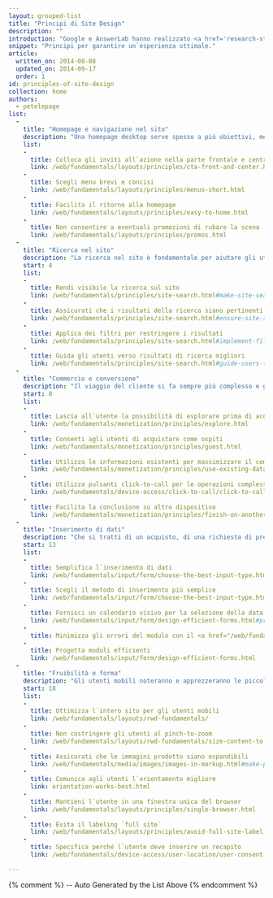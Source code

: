 ```yaml
---
layout: grouped-list
title: "Principi di Site Design"
description: ""
introduction: "Google e AnswerLab hanno realizzato <a href='research-study.html'>uno studio approfondito</a> esaminando il modo in cui un campione variegato di utenti interagiva con un gruppo diversificato di siti mobili. L`obiettivo era quello di rispondere alla domanda: che cosa rende un sito un sito ben fatto?"
snippet: "Principi per garantire un`esperienza ottimale."
article:
  written_on: 2014-08-08
  updated_on: 2014-09-17
  order: 1
id: principles-of-site-design
collection: home
authors:
  - petelepage
list:
  -
    title: "Homepage e navigazione nel sito"
    description: "Una homepage desktop serve spesso a più obiettivi, mentre la homepage mobile  è finalizzata soprattutto a connettere gli utenti ai contenuti che stanno cercando."
    list:
    -
      title: Colloca gli inviti all`azione nella parte frontale e centrale
      link: /web/fundamentals/layouts/principles/cta-front-and-center.html
    -
      title: Scegli menu brevi e concisi
      link: /web/fundamentals/layouts/principles/menus-short.html
    -
      title: Facilita il ritorno alla homepage
      link: /web/fundamentals/layouts/principles/easy-to-home.html
    -
      title: Non consentire a eventuali promozioni di rubare la scena
      link: /web/fundamentals/layouts/principles/promos.html 
  -
    title: "Ricerca nel sito"
    description: "La ricerca nel sito è fondamentale per aiutare gli utenti mobili a trovare rapidamente quello che stanno cercando."
    start: 4
    list:
    -
      title: Rendi visibile la ricerca sul sito
      link: /web/fundamentals/principles/site-search.html#make-site-search-visible
    -
      title: Assicurati che i risultati della ricerca siano pertinenti
      link: /web/fundamentals/principles/site-search.html#ensure-site-search-results-are-relevant
    -
      title: Applica dei filtri per restringere i risultati
      link: /web/fundamentals/principles/site-search.html#implement-filters-to-narrow-results
    -
      title: Guida gli utenti verso risultati di ricerca migliori
      link: /web/fundamentals/principles/site-search.html#guide-users-to-better-site-search-results
  -
    title: "Commercio e conversione"
    description: "Il viaggio del cliente si fa sempre più complesso e gli utenti si aspettano che si adatti alle loro esigenze."
    start: 8
    list:
    -
      title: Lascia all`utente la possibilità di esplorare prima di acquistare
      link: /web/fundamentals/monetization/principles/explore.html
    -
      title: Consenti agli utenti di acquistare come ospiti
      link: /web/fundamentals/monetization/principles/guest.html
    -
      title: Utilizza le informazioni esistenti per massimizzare il comfort
      link: /web/fundamentals/monetization/principles/use-existing-data.html
    - 
      title: Utilizza pulsanti click-to-call per le operazioni complesse
      link: /web/fundamentals/device-access/click-to-call/click-to-call.html
    - 
      title: Facilita la conclusione su altro dispositivo
      link: /web/fundamentals/monetization/principles/finish-on-another-device
  -
    title: "Inserimento di dati"
    description: "Che si tratti di un acquisto, di una richiesta di preventivo o dell`iscrizione a una newsletter, l`esperienza di conversione dell`utente deve essere il più lineare possibile."
    start: 13
    list:
    -
      title: Semplifica l`inserimento di dati
      link: /web/fundamentals/input/form/choose-the-best-input-type.html
    -
      title: Scegli il metodo di inserimento più semplice
      link: /web/fundamentals/input/form/choose-the-best-input-type.html#offer-suggestions-during-input-with-datalist
    -
      title: Fornisci un calendario visivo per la selezione della data
      link: /web/fundamentals/input/form/design-efficient-forms.html#provide-visual-calendars-when-selecting-dates
    -
      title: Minimizza gli errori del modulo con il <a href="/web/fundamentals/input/form/label-and-name-inputs.html">labeling</a> e <a href="/web/fundamentals/input/form/provide-real-time-validation.html">la conferma in tempo reale</a>
    -
      title: Progetta moduli efficienti
      link: /web/fundamentals/input/form/design-efficient-forms.html
  -
    title: "Fruibilità e forma"
    description: "Gli utenti mobili noteranno e apprezzeranno le piccole cose che fai per offrire loro la migliore esperienza possibile."
    start: 18
    list: 
    -
      title: Ottimizza l`intero sito per gli utenti mobili
      link: /web/fundamentals/layouts/rwd-fundamentals/
    -
      title: Non costringere gli utenti al pinch-to-zoom
      link: /web/fundamentals/layouts/rwd-fundamentals/size-content-to-the-viewport.html
    -
      title: Assicurati che le immagini prodotto siano espandibili
      link: /web/fundamentals/media/images/images-in-markup.html#make-product-images-expandable
    -
      title: Comunica agli utenti l`orientamento migliore
      link: orientation-works-best.html
    -
      title: Mantieni l`utente in una finestra unica del browser
      link: /web/fundamentals/layouts/principles/single-browser.html
    -
      title: Evita il labeling `full site`
      link: /web/fundamentals/layouts/principles/avoid-full-site-labeling.html
    -
      title: Specifica perché l`utente deve inserire un recapito
      link: /web/fundamentals/device-access/user-location/user-consent.html#always-request-access-to-location-on-a-user-gesture

---
```


{% comment %}
  -- Auto Generated by the List Above
{% endcomment %}


